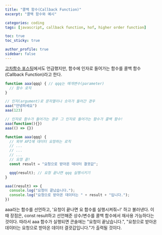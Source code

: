 ```yaml
---
title: "콜백 함수(Callback Function)"
excerpt: "콜백 함수와 예시"

categories: coding
tags: [javascript, callback function, hof, higher order function]

toc: true
toc_sticky: true

author_profile: true
sidebar: false
---
```


[고차함수 포스팅](https://kwonkabi.github.io/coding/hoc-hof/)에서도 언급했지만, 함수에 인자로 들어가는 함수를 콜백 함수(Callback Function)라고 한다.

```javascript
function aaa(qqq) { // qqq는 매개변수(parameter)
  // 함수 로직
}

// 인자(argument)로 문자열이나 숫자가 들어간 경우
aaa("안녕하세요")
aaa(123)

// 인자로 함수가 들어가는 경우 그 인자로 들어가는 함수가 콜백 함수!
aaa(function(){})
aaa(() => {})
```

```javascript
function aaa(qqq) {
  // 외부 API에 데이터 요청하는 로직
  // ...
  // ...
  // ...
  // 요청 끝!
  const result = "요청으로 받아온 데이터 결괏값";

  qqq(result); // 요청 끝나면 qqq 실행시키기
}

aaa((result) => {
  console.log("요청이 끝났습니다.");
  console.log("요청으로 받아온 데이터는 " + result + "입니다.");
})
```

aaa라는 함수를 선언하고, '요청이 끝나면 요 함수를 실행시켜줘~!' 하고 불러낸다. 이때 장점은, const result하고 선언해준 상수/변수를 콜백 함수에서 재사용 가능하다는 것이다. 따라서 aaa 함수가 실행되면 콘솔에는 "요청이 끝났습니다.", "요청으로 받아온 데이터는 요청으로 받아온 데이터 결괏갑입니다."가 출력될 것이다.